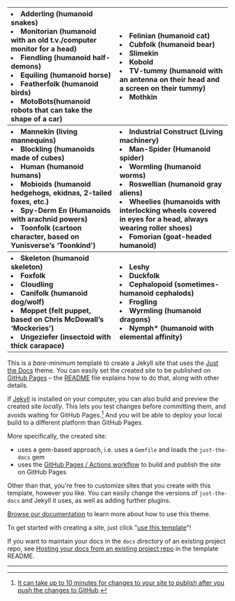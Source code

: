 

<table>
 <tr>
 	<th style="text-align: left"><li>Adderling (humanoid snakes)</li><li>Monitorian (humanoid with an old t.v./computer monitor for a head)</li><li>Fiendling (humanoid half-demons)</li><li>Equiling (humanoid horse)</li><li>Featherfolk (humanoid birds)</li><li>MotoBots(humanoid robots that can take the shape of a car)</li></th>
 	<th style="text-align: left"><li>Felinian (humanoid cat)</li><li>Cubfolk (humanoid bear)</li><li>Slimekin</li><li>Kobold</li><li>TV-tummy (humanoid with an antenna on their head and a screen on their tummy)</li><li>Mothkin</li></th>
 </tr>
 <tr>
 	<th style="text-align: left"><li>Mannekin (living mannequins)</li><li>Blockling (humanoids made of cubes)</li><li>Human (humanoid humans)</li><li>Mobioids (humanoid hedgehogs, ekidnas, 2-tailed foxes, etc.)</li><li>Spy-Derm En (Humanoids with arachnid powers)</li><li>Toonfolk (cartoon character, based on Yunisverse’s ‘Toonkind’)</li></th>
 	<th style="text-align: left"><li>Industrial Construct (Living machinery)</li><li>Man-Spider (Humanoid spider)</li><li>Wormling (humanoid worms)</li><li>Roswellian (humanoid gray aliens)</li><li>Wheelies (humanoids with interlocking wheels covered in eyes for a head, always wearing roller shoes)</li><li>Fomorian (goat-headed humanoid)</li></th>
 </tr>
 <tr>
 	<th style="text-align: left"><li>Skeleton (humanoid skeleton)</li><li>Foxfolk</li><li>Cloudling</li><li>Canifolk (humanoid dog/wolf)</li><li>Moppet (felt puppet, based on Chris McDowall’s ‘Mockeries’)</li><li>Ungeziefer (insectoid with thick carapace)</li></th>
 	<th style="text-align: left"><li>Leshy</li><li>Duckfolk</li><li>Cephalopoid (sometimes-humanoid cephalods)</li><li>Frogling</li><li>Wyrmling (humanoid dragons)</li><li>Nymph* (humanoid with elemental affinity)</li></th>
 </tr>
</table>


This is a *bare-minimum* template to create a Jekyll site that uses the [Just the Docs] theme. You can easily set the created site to be published on [GitHub Pages] – the [README] file explains how to do that, along with other details.

If [Jekyll] is installed on your computer, you can also build and preview the created site *locally*. This lets you test changes before committing them, and avoids waiting for GitHub Pages.[^1] And you will be able to deploy your local build to a different platform than GitHub Pages.

More specifically, the created site:

- uses a gem-based approach, i.e. uses a `Gemfile` and loads the `just-the-docs` gem
- uses the [GitHub Pages / Actions workflow] to build and publish the site on GitHub Pages

Other than that, you're free to customize sites that you create with this template, however you like. You can easily change the versions of `just-the-docs` and Jekyll it uses, as well as adding further plugins.

[Browse our documentation][Just the Docs] to learn more about how to use this theme.

To get started with creating a site, just click "[use this template]"!

If you want to maintain your docs in the `docs` directory of an existing project repo, see [Hosting your docs from an existing project repo](https://github.com/just-the-docs/just-the-docs-template/blob/main/README.md#hosting-your-docs-from-an-existing-project-repo) in the template README.

----

[^1]: [It can take up to 10 minutes for changes to your site to publish after you push the changes to GitHub](https://docs.github.com/en/pages/setting-up-a-github-pages-site-with-jekyll/creating-a-github-pages-site-with-jekyll#creating-your-site).

[Just the Docs]: https://just-the-docs.github.io/just-the-docs/
[GitHub Pages]: https://docs.github.com/en/pages
[README]: https://github.com/just-the-docs/just-the-docs-template/blob/main/README.md
[Jekyll]: https://jekyllrb.com
[GitHub Pages / Actions workflow]: https://github.blog/changelog/2022-07-27-github-pages-custom-github-actions-workflows-beta/
[use this template]: https://github.com/just-the-docs/just-the-docs-template/generate
